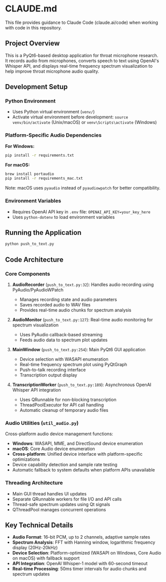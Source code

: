 # CLAUDE.md

This file provides guidance to Claude Code (claude.ai/code) when working with code in this repository.

## Project Overview

This is a PyQt6-based desktop application for throat microphone research. It records audio from microphones, converts speech to text using OpenAI's Whisper API, and displays real-time frequency spectrum visualization to help improve throat microphone audio quality.

## Development Setup

### Python Environment
- Uses Python virtual environment (`venv/`)
- Activate virtual environment before development: `source venv/bin/activate` (Unix/macOS) or `venv\Scripts\activate` (Windows)

### Platform-Specific Audio Dependencies

**For Windows:**
```bash
pip install -r requirements.txt
```

**For macOS:**
```bash
brew install portaudio
pip install -r requirements_mac.txt
```

Note: macOS uses `pyaudio` instead of `pyaudiowpatch` for better compatibility.

### Environment Variables
- Requires OpenAI API key in `.env` file: `OPENAI_API_KEY=your_key_here`
- Uses `python-dotenv` to load environment variables

## Running the Application

```bash
python push_to_text.py
```

## Code Architecture

### Core Components

1. **AudioRecorder** (`push_to_text.py:32`): Handles audio recording using PyAudio/PyAudioWPatch
   - Manages recording state and audio parameters
   - Saves recorded audio to WAV files
   - Provides real-time audio chunks for spectrum analysis

2. **AudioMonitor** (`push_to_text.py:127`): Real-time audio monitoring for spectrum visualization
   - Uses PyAudio callback-based streaming
   - Feeds audio data to spectrum plot updates

3. **MainWindow** (`push_to_text.py:254`): Main PyQt6 GUI application
   - Device selection with WASAPI enumeration
   - Real-time frequency spectrum plot using PyQtGraph
   - Push-to-talk recording interface
   - Transcription output display

4. **TranscriptionWorker** (`push_to_text.py:189`): Asynchronous OpenAI Whisper API integration
   - Uses QRunnable for non-blocking transcription
   - ThreadPoolExecutor for API call handling
   - Automatic cleanup of temporary audio files

### Audio Utilities (`util_audio.py`)
Cross-platform audio device management functions:
- **Windows**: WASAPI, MME, and DirectSound device enumeration
- **macOS**: Core Audio device enumeration  
- **Cross-platform**: Unified device interface with platform-specific optimizations
- Device capability detection and sample rate testing
- Automatic fallback to system defaults when platform APIs unavailable

### Threading Architecture
- Main GUI thread handles UI updates
- Separate QRunnable workers for file I/O and API calls
- Thread-safe spectrum updates using Qt signals
- QThreadPool manages concurrent operations

## Key Technical Details

- **Audio Format**: 16-bit PCM, up to 2 channels, adaptive sample rates
- **Spectrum Analysis**: FFT with Hanning window, logarithmic frequency display (20Hz-20kHz)
- **Device Selection**: Platform-optimized (WASAPI on Windows, Core Audio on macOS) with fallback support
- **API Integration**: OpenAI Whisper-1 model with 60-second timeout
- **Real-time Processing**: 50ms timer intervals for audio chunks and spectrum updates
